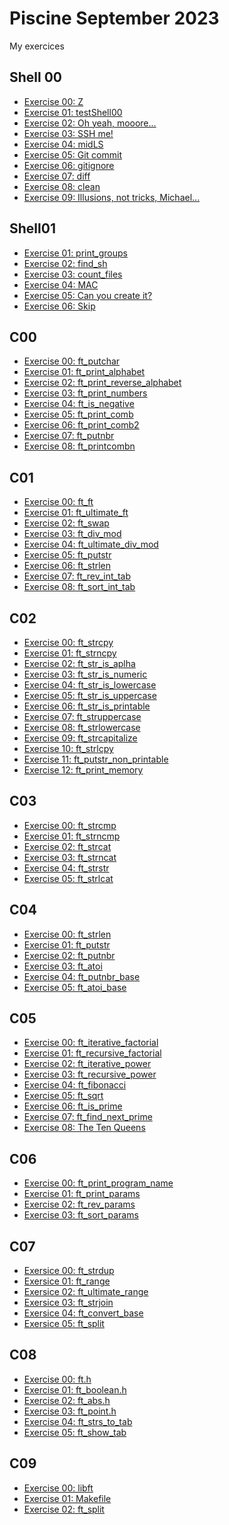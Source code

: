 
# Piscine September 2023

My exercices

## Shell 00
- [Exercise 00: Z](https://github.com/PandaCao/piscine/blob/main/shell00/ex00/z)
- [Exercise 01: testShell00](https://github.com/PandaCao/piscine/blob/main/shell00/ex01/testShell00.tar)
- [Exercise 02: Oh yeah, mooore...](https://github.com/PandaCao/piscine/blob/main/shell00/ex02/exo2.tar)
- [Exercise 03: SSH me!](https://github.com/PandaCao/piscine/blob/main/shell00/ex03/id_rsa_pub)
- [Exercise 04: midLS](https://github.com/PandaCao/piscine/blob/main/shell00/ex04/midLS)
- [Exercise 05: Git commit](https://github.com/PandaCao/piscine/blob/main/shell00/ex05/git_commit.sh)
- [Exercise 06: gitignore](https://github.com/PandaCao/piscine/blob/main/shell00/ex06/git_ignore.sh)
- [Exercise 07: diff](https://github.com/PandaCao/piscine/blob/main/shell00/ex07/b)
- [Exercise 08: clean](https://github.com/PandaCao/piscine/blob/main/shell00/ex08/clean)
- [Exercise 09: Illusions, not tricks, Michael...](https://github.com/PandaCao/piscine/blob/main/shell00/ex09/ft_magic)

## Shell01
- [Exercise 01: print_groups](https://github.com/PandaCao/piscine/blob/main/shell01/ex01/print_groups.sh)
- [Exercise 02: find_sh](https://github.com/PandaCao/piscine/blob/main/shell01/ex02/find_sh.sh)
- [Exercise 03: count_files](https://github.com/PandaCao/piscine/blob/main/shell01/ex03/count_files.sh)
- [Exercise 04: MAC](https://github.com/PandaCao/piscine/blob/main/shell01/ex04/MAC.sh)
- [Exercise 05: Can you create it?](https://github.com/PandaCao/piscine/blob/main/shell01/ex05/%22%5C%3F%24*'MaRViN'*%24%3F%5C%22)
- [Exercise 06: Skip](https://github.com/PandaCao/piscine/blob/main/shell01/ex06/skip.sh)

## C00
- [Exercise 00: ft_putchar](https://github.com/PandaCao/piscine/blob/main/c00/ex00/ft_putchar.c)
- [Exercise 01: ft_print_alphabet](https://github.com/PandaCao/piscine/blob/main/c00/ex01/ft_print_alphabet.c)
- [Exercise 02: ft_print_reverse_alphabet](https://github.com/PandaCao/piscine/blob/main/c00/ex02/ft_print_reverse_alphabet.c)
- [Exercise 03: ft_print_numbers](https://github.com/PandaCao/piscine/blob/main/c00/ex03/ft_print_numbers.c)
- [Exercise 04: ft_is_negative](https://github.com/PandaCao/piscine/blob/main/c00/ex04/ft_is_negative.c)
- [Exercise 05: ft_print_comb]()
- [Exercise 06: ft_print_comb2]()
- [Exercise 07: ft_putnbr]()
- [Exercise 08: ft_printcombn]()

## C01
- [Exercise 00: ft_ft](https://github.com/PandaCao/piscine/blob/main/c01/ex00/ft_ft.c)
- [Exercise 01: ft_ultimate_ft](https://github.com/PandaCao/piscine/blob/main/c01/ex01/ft_ultimate_ft.c)
- [Exercise 02: ft_swap](https://github.com/PandaCao/piscine/blob/main/c01/ex02/ft_swap.c)
- [Exercise 03: ft_div_mod](https://github.com/PandaCao/piscine/blob/main/c01/ex03/ft_div_mod.c)
- [Exercise 04: ft_ultimate_div_mod](https://github.com/PandaCao/piscine/blob/main/c01/ex04/ft_ultimate_div_mod.c)
- [Exercise 05: ft_putstr](https://github.com/PandaCao/piscine/blob/main/c01/ex05/ft_putstr.c)
- [Exercise 06: ft_strlen](https://github.com/PandaCao/piscine/blob/main/c01/ex06/ft_strlen.c)
- [Exercise 07: ft_rev_int_tab](https://github.com/PandaCao/piscine/blob/main/c01/ex07/ft_rev_int_tab.c)
- [Exercise 08: ft_sort_int_tab](https://github.com/PandaCao/piscine/blob/main/c01/ex08/ft_sort_int_tab.c)

## C02
- [Exercise 00: ft_strcpy](https://github.com/PandaCao/piscine/blob/main/c02/ex00/ft_strcpy.c)
- [Exercise 01: ft_strncpy](https://github.com/PandaCao/piscine/blob/main/c02/ex01/ft_strncpy.c)
- [Exercise 02: ft_str_is_aplha](https://github.com/PandaCao/piscine/blob/main/c02/ex02/ft_str_is_alpha.c)
- [Exercise 03: ft_str_is_numeric](https://github.com/PandaCao/piscine/blob/main/c02/ex03/ft_str_is_numeric.c)
- [Exercise 04: ft_str_is_lowercase](https://github.com/PandaCao/piscine/blob/main/c02/ex04/ft_str_is_lowercase.c)
- [Exercise 05: ft_str_is_uppercase](https://github.com/PandaCao/piscine/blob/main/c02/ex05/ft_str_is_uppercase.c)
- [Exercise 06: ft_str_is_printable](https://github.com/PandaCao/piscine/blob/main/c02/ex06/ft_str_is_printable.c)
- [Exercise 07: ft_struppercase](https://github.com/PandaCao/piscine/blob/main/c02/ex07/ft_strupcase.c)
- [Exercise 08: ft_strlowercase](https://github.com/PandaCao/piscine/blob/main/c02/ex08/ft_strlowcase.c)
- [Exercise 09: ft_strcapitalize](https://github.com/PandaCao/piscine/blob/main/c02/ex09/ft_strcapitalize.c)
- [Exercise 10: ft_strlcpy](https://github.com/PandaCao/piscine/blob/main/c02/ex10/ft_strlcpy.c)
- [Exercise 11: ft_putstr_non_printable]()
- [Exercise 12: ft_print_memory]()

## C03
- [Exercise 00: ft_strcmp](https://github.com/PandaCao/piscine/blob/main/c03/ex00/ft_strcmp.c)
- [Exercise 01: ft_strncmp](https://github.com/PandaCao/piscine/blob/main/c03/ex01/ft_strncmp.c)
- [Exercise 02: ft_strcat](https://github.com/PandaCao/piscine/blob/main/c03/ex02/ft_strcat.c)
- [Exercise 03: ft_strncat](https://github.com/PandaCao/piscine/blob/main/c03/ex03/ft_strncat.c)
- [Exercise 04: ft_strstr](https://github.com/PandaCao/piscine/blob/main/c03/ex04/ft_strstr.c)
- [Exercise 05: ft_strlcat](https://github.com/PandaCao/piscine/blob/main/c03/ex05/ft_strlcat.c)

## C04
- [Exercise 00: ft_strlen](https://github.com/PandaCao/piscine/blob/main/c04/ex00/ft_strlen.c)
- [Exercise 01: ft_putstr](https://github.com/PandaCao/piscine/blob/main/c04/ex01/ft_putstr.c)
- [Exercise 02: ft_putnbr](https://github.com/PandaCao/piscine/blob/main/c04/ex02/ft_putnbr.c)
- [Exercise 03: ft_atoi](https://github.com/PandaCao/piscine/blob/main/c04/ex03/ft_atoi.c)
- [Exercise 04: ft_putnbr_base]()
- [Exercise 05: ft_atoi_base]()

## C05
- [Exercise 00: ft_iterative_factorial](https://github.com/PandaCao/piscine/blob/main/c05/ex00/ft_iterative_factorial.c)
- [Exercise 01: ft_recursive_factorial](https://github.com/PandaCao/piscine/blob/main/c05/ex01/ft_recursive_factorial.c)
- [Exercise 02: ft_iterative_power](https://github.com/PandaCao/piscine/blob/main/c05/ex02/ft_iterative_power.c)
- [Exercise 03: ft_recursive_power](https://github.com/PandaCao/piscine/blob/main/c05/ex03/ft_recursive_power.c)
- [Exercise 04: ft_fibonacci](https://github.com/PandaCao/piscine/blob/main/c05/ex04/ft_fibonacci.c)
- [Exercise 05: ft_sqrt](https://github.com/PandaCao/piscine/blob/main/c05/ex05/ft_sqrt.c)
- [Exercise 06: ft_is_prime]()
- [Exercise 07: ft_find_next_prime]()
- [Exercise 08: The Ten Queens]()

## C06
- [Exercise 00: ft_print_program_name](https://github.com/PandaCao/piscine/blob/main/c06/ex00/ft_print_program_name.c)
- [Exercise 01: ft_print_params](https://github.com/PandaCao/piscine/blob/main/c06/ex01/ft_print_params.c)
- [Exercise 02: ft_rev_params](https://github.com/PandaCao/piscine/blob/main/c06/ex02/ft_rev_params.c)
- [Exercise 03: ft_sort_params](https://github.com/PandaCao/piscine/blob/main/c06/ex03/ft_sort_params.c)

## C07
- [Exersice 00: ft_strdup](https://github.com/PandaCao/piscine/blob/main/c07/ex00/ft_strdup.c)
- [Exersice 01: ft_range](https://github.com/PandaCao/piscine/blob/main/c07/ex01/ft_range.c)
- [Exersice 02: ft_ultimate_range](https://github.com/PandaCao/piscine/blob/main/c07/ex02/ft_ultimate_range.c)
- [Exersice 03: ft_strjoin](https://github.com/PandaCao/piscine/blob/main/c07/ex03/ft_strjoin.c)
- [Exersice 04: ft_convert_base]()
- [Exersice 05: ft_split]()

## C08
- [Exercise 00: ft.h](https://github.com/PandaCao/piscine/blob/main/c08/ex00/ft.h)
- [Exercise 01: ft_boolean.h](https://github.com/PandaCao/piscine/blob/main/c08/ex01/ft_boolean.h)
- [Exercise 02: ft_abs.h](https://github.com/PandaCao/piscine/blob/main/c08/ex02/ft_abs.h)
- [Exercise 03: ft_point.h](https://github.com/PandaCao/piscine/blob/main/c08/ex03/ft_point.h)
- [Exercise 04: ft_strs_to_tab](https://github.com/PandaCao/piscine/blob/main/c08/ex04/ft_strs_to_tab.c)
- [Exercise 05: ft_show_tab](https://github.com/PandaCao/piscine/blob/main/c08/ex05/ft_show_tab.c)

## C09
- [Exercise 00: libft](https://github.com/PandaCao/piscine/blob/main/c09/ex00/libft.h)
- [Exercise 01: Makefile](https://github.com/PandaCao/piscine/blob/main/c09/ex01/Makefile)
- [Exercise 02: ft_split](https://github.com/PandaCao/piscine/blob/main/c09/ex02/ft_split.c)
